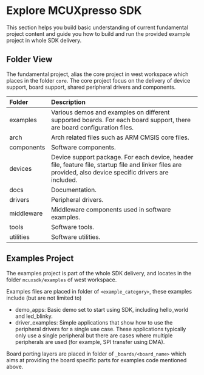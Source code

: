 # Explore MCUXpresso SDK
This section helps you build basic understanding of current fundamental project content and guide you how to build and run the provided example project in whole SDK delivery.

## Folder View
The fundamental project, alias the core project in west workspace which places in the folder `core`. The core project focus on the delivery of device support, board support, shared peripheral drivers and components.

| Folder | Description |
| :--------- | :-------- |
| examples | Various demos and examples on different supported boards. For each board support, there are board configuration files. |
| arch | Arch related files such as ARM CMSIS core files. |
| components | Software components. |
| devices | Device support package. For each device, header file, feature file, startup file and linker files are provided, also device specific drivers are included. |
| docs | Documentation. |
| drivers | Peripheral drivers. |
| middleware | Middleware components used in software examples. |
| tools | Software tools. |
| utilities | Software utilities. |

## Examples Project

The examples project is part of the whole SDK delivery, and locates in the folder `mcuxsdk/examples` of west workspace.

Examples files are placed in folder of `<example_category>`, these examples include (but are not limited to)

* demo_apps: Basic demo set to start using SDK, including hello_world and led_blinky.
* driver_examples: Simple applications that show how to use the peripheral drivers for a single use case. These applications typically only use a single peripheral but there are cases where multiple peripherals are used (for example, SPI transfer using DMA).

Board porting layers are placed in folder of `_boards/<board_name>` which aims at providing the board specific parts for examples code mentioned above.
